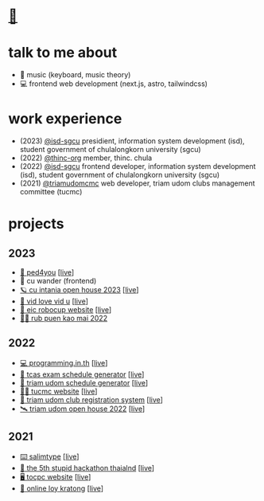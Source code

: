 <!-- [<img src="/src/profile.svg" alt="profile" />](https://github.com/betich/betich/blob/main/src/profile.svg) -->

<!-- <img width="20%" align="left" src="/src/betich.png" alt="profile"> -->

<h1><a href="https://betich.me" target="_blank" title="hi, i'm thee">👋</a></h1>

# talk to me about
- 🎹 music (keyboard, music theory)
- 💻 frontend web development (next.js, astro, tailwindcss)

# work experience
- (2023) [@isd-sgcu](https://github.com/isd-sgcu) presidient, information system development (isd), student government of chulalongkorn university (sgcu)
- (2022) [@thinc-org](https://github.com/thinc-org) member, thinc. chula
- (2022) [@isd-sgcu](https://github.com/isd-sgcu) frontend developer, information system development (isd), student government of chulalongkorn university (sgcu)
- (2021) [@triamudomcmc](https://github.com/triamudomcmc) web developer, triam udom clubs management committee (tucmc)

# projects

## 2023
- [🦆 ped4you](https://github.com/PED4you/ped4you-website) \[[live](https://ped4you.com)\]
- 👞 cu wander (frontend)
- [🪐 cu intania open house 2023](https://github.com/thinc-org/intania-oph) \[[live](https://intania-oph.vercel.app/)\]
- [🌷 vid love vid u](https://github.com/vidlovevidu-chula/vlvu-website) \[[live](https://vidlovevidu.com)\]
- [🤖 eic robocup website](https://github.com/robocup-eic/eic-website) \[[live](https://eicrobocup.com)\]
- [👨‍🎓 rub puen kao mai 2022](https://github.com/isd-sgcu/rnkm65-frontend)

## 2022
- [💻 programming.in.th](https://github.com/programming-in-th/programming.in.th) \[[live](https://staging.programming.in.th)\]
- [📕 tcas exam schedule generator](https://github.com/betich/tcas3-schedule-generator) \[[live](https://tcas.betich.me)\]
- [📅 triam udom schedule generator](https://github.com/triamudomcmc/schedule-generator) \[[live](https://schedule.tucm.cc)\]
- [👩‍💻 tucmc website](https://github.com/triamudomcmc/tucmc-site) \[[live](https://clubs.triamudom.ac.th/)\]
- [📝 triam udom club registration system](https://github.com/triamudomcmc/clubreg) \[[live](https://register.clubs.triamudom.ac.th/)\]
- [🛰️ triam udom open house 2022](https://github.com/triamudomcmc/openhouse2022) \[[live](https://openhouse-2022.vercel.app/)\]

## 2021
- [⌨️ salimtype](https://github.com/betich/salimtype) \[[live](https://salim-type.web.app)\]
- [👾 the 5th stupid hackathon thaialnd](https://github.com/StupidHackTH/Stupid-Hackathon-5-Webpage) \[[live](https://stupid.hackathon.in.th/5)\]
- [🖥️ tocpc website](https://github.com/TOCPC/tocpc-site) \[[live](https://tocpc.codes)\]
- [🌿 online loy kratong](https://github.com/triamudomcmc/loy-kratong) \[[live](https://loy-kratong.vercel.app/)\]
